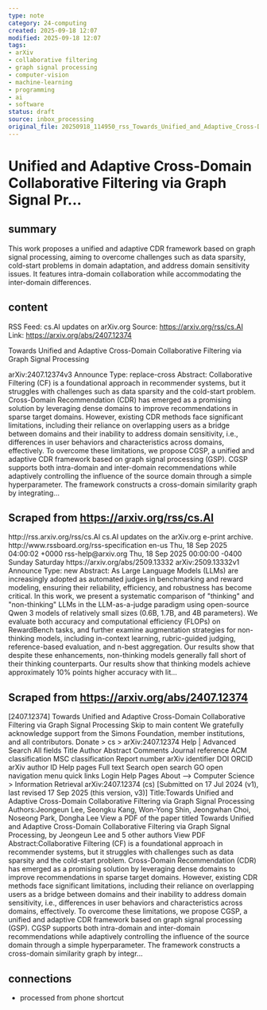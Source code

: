 ```yaml
---
type: note
category: 24-computing
created: 2025-09-18 12:07
modified: 2025-09-18 12:07
tags:
- arXiv
- collaborative filtering
- graph signal processing
- computer-vision
- machine-learning
- programming
- ai
- software
status: draft
source: inbox_processing
original_file: 20250918_114950_rss_Towards_Unified_and_Adaptive_Cross-Domain_Collabor.txt
---
```



# Unified and Adaptive Cross-Domain Collaborative Filtering via Graph Signal Pr...

## summary
This work proposes a unified and adaptive CDR framework based on graph signal processing, aiming to overcome challenges such as data sparsity, cold-start problems in domain adaptation, and address domain sensitivity issues. It features intra-domain collaboration while accommodating the inter-domain differences.

## content
RSS Feed: cs.AI updates on arXiv.org
Source: https://arxiv.org/rss/cs.AI
Link: https://arxiv.org/abs/2407.12374

Towards Unified and Adaptive Cross-Domain Collaborative Filtering via Graph Signal Processing

arXiv:2407.12374v3 Announce Type: replace-cross Abstract: Collaborative Filtering (CF) is a foundational approach in recommender systems, but it struggles with challenges such as data sparsity and the cold-start problem. Cross-Domain Recommendation (CDR) has emerged as a promising solution by leveraging dense domains to improve recommendations in sparse target domains. However, existing CDR methods face significant limitations, including their reliance on overlapping users as a bridge between domains and their inability to address domain sensitivity, i.e., differences in user behaviors and characteristics across domains, effectively. To overcome these limitations, we propose CGSP, a unified and adaptive CDR framework based on graph signal processing (GSP). CGSP supports both intra-domain and inter-domain recommendations while adaptively controlling the influence of the source domain through a simple hyperparameter. The framework constructs a cross-domain similarity graph by integrating...

## Scraped from https://arxiv.org/rss/cs.AI
<?xml version='1.0' encoding='UTF-8'?>
<rss xmlns:arxiv="http://arxiv.org/schemas/atom" xmlns:dc="http://purl.org/dc/elements/1.1/" xmlns:atom="http://www.w3.org/2005/Atom" xmlns:content="http://purl.org/rss/1.0/modules/content/" version="2.0">
  <channel>
    <title>cs.AI updates on arXiv.org</title>
    <link>http://rss.arxiv.org/rss/cs.AI</link>
    <description>cs.AI updates on the arXiv.org e-print archive.</description>
    <atom:link href="http://rss.arxiv.org/rss/cs.AI" rel="self" type="application/rss+xml"/>
    <docs>http://www.rssboard.org/rss-specification</docs>
    <language>en-us</language>
    <lastBuildDate>Thu, 18 Sep 2025 04:00:02 +0000</lastBuildDate>
    <managingEditor>rss-help@arxiv.org</managingEditor>
    <pubDate>Thu, 18 Sep 2025 00:00:00 -0400</pubDate>
    <skipDays>
      <day>Sunday</day>
      <day>Saturday</day>
    </skipDays>
    <item>
      <title>Explicit Reasoning Makes Better Judges: A Systematic Study on Accuracy, Efficiency, and Robustness</title>
      <link>https://arxiv.org/abs/2509.13332</link>
      <description>arXiv:2509.13332v1 Announce Type: new 
Abstract: As Large Language Models (LLMs) are increasingly adopted as automated judges in benchmarking and reward modeling, ensuring their reliability, efficiency, and robustness has become critical. In this work, we present a systematic comparison of "thinking" and "non-thinking" LLMs in the LLM-as-a-judge paradigm using open-source Qwen 3 models of relatively small sizes (0.6B, 1.7B, and 4B parameters). We evaluate both accuracy and computational efficiency (FLOPs) on RewardBench tasks, and further examine augmentation strategies for non-thinking models, including in-context learning, rubric-guided judging, reference-based evaluation, and n-best aggregation. Our results show that despite these enhancements, non-thinking models generally fall short of their thinking counterparts. Our results show that thinking models achieve approximately 10% points higher accuracy with lit...


## Scraped from https://arxiv.org/abs/2407.12374
[2407.12374] Towards Unified and Adaptive Cross-Domain Collaborative Filtering via Graph Signal Processing Skip to main content We gratefully acknowledge support from the Simons Foundation, member institutions, and all contributors. Donate &gt; cs &gt; arXiv:2407.12374 Help | Advanced Search All fields Title Author Abstract Comments Journal reference ACM classification MSC classification Report number arXiv identifier DOI ORCID arXiv author ID Help pages Full text Search open search GO open navigation menu quick links Login Help Pages About --> Computer Science > Information Retrieval arXiv:2407.12374 (cs) [Submitted on 17 Jul 2024 (v1), last revised 17 Sep 2025 (this version, v3)] Title:Towards Unified and Adaptive Cross-Domain Collaborative Filtering via Graph Signal Processing Authors:Jeongeun Lee, Seongku Kang, Won-Yong Shin, Jeongwhan Choi, Noseong Park, Dongha Lee View a PDF of the paper titled Towards Unified and Adaptive Cross-Domain Collaborative Filtering via Graph Signal Processing, by Jeongeun Lee and 5 other authors View PDF Abstract:Collaborative Filtering (CF) is a foundational approach in recommender systems, but it struggles with challenges such as data sparsity and the cold-start problem. Cross-Domain Recommendation (CDR) has emerged as a promising solution by leveraging dense domains to improve recommendations in sparse target domains. However, existing CDR methods face significant limitations, including their reliance on overlapping users as a bridge between domains and their inability to address domain sensitivity, i.e., differences in user behaviors and characteristics across domains, effectively. To overcome these limitations, we propose CGSP, a unified and adaptive CDR framework based on graph signal processing (GSP). CGSP supports both intra-domain and inter-domain recommendations while adaptively controlling the influence of the source domain through a simple hyperparameter. The framework constructs a cross-domain similarity graph by integr...


## connections
- processed from phone shortcut
